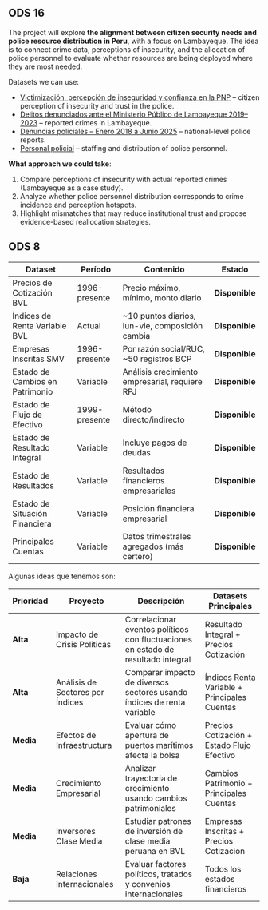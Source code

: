 ## ODS 16

The project will explore **the alignment between citizen security needs and
police resource distribution in Peru**, with a focus on Lambayeque. The idea is
to connect crime data, perceptions of insecurity, and the allocation of police
personnel to evaluate whether resources are being deployed where they are most
needed.

Datasets we can use:

- [Victimización, percepción de inseguridad y confianza en la PNP](https://datosabiertos.gob.pe/dataset/victimizaci%C3%B3n-percepci%C3%B3n-de-inseguridad-y-confianza-en-la-pnp)
  – citizen perception of insecurity and trust in the police.
- [Delitos denunciados ante el Ministerio Público de Lambayeque 2019–2023](https://datosabiertos.gob.pe/dataset/delitos-denunciados-ante-el-ministerio-publico-de-lambayeque-2019-2023)
  – reported crimes in Lambayeque.
- [Denuncias policiales – Enero 2018 a Junio 2025](https://datosabiertos.gob.pe/dataset/denuncias-policiales/resource/64c01d53-4402-4e5a-936a-4bce5b3d1008)
  – national-level police reports.
- [Personal policial](https://datosabiertos.gob.pe/dataset/personal-policial) –
  staffing and distribution of police personnel.

**What approach we could take**:

1. Compare perceptions of insecurity with actual reported crimes (Lambayeque as
   a case study).
2. Analyze whether police personnel distribution corresponds to crime incidence
   and perception hotspots.
3. Highlight mismatches that may reduce institutional trust and propose
   evidence-based reallocation strategies.

## ODS 8

| Dataset | Período | Contenido | Estado |
|---------|---------|-----------|--------|
| Precios de Cotización BVL | 1996-presente | Precio máximo, mínimo, monto diario | **Disponible** |
| Índices de Renta Variable BVL | Actual | ~10 puntos diarios, lun-vie, composición cambia | **Disponible** |
| Empresas Inscritas SMV | 1996-presente | Por razón social/RUC, ~50 registros BCP | **Disponible** |
| Estado de Cambios en Patrimonio | Variable | Análisis crecimiento empresarial, requiere RPJ | **Disponible** |
| Estado de Flujo de Efectivo | 1999-presente | Método directo/indirecto | **Disponible** |
| Estado de Resultado Integral | Variable | Incluye pagos de deudas | **Disponible** |
| Estado de Resultados | Variable | Resultados financieros empresariales | **Disponible** |
| Estado de Situación Financiera | Variable | Posición financiera empresarial | **Disponible** |
| Principales Cuentas | Variable | Datos trimestrales agregados (más certero) | **Disponible** |

Algunas ideas que tenemos son:

| Prioridad | Proyecto | Descripción | Datasets Principales |
|-----------|----------|-------------|---------------------|
| **Alta** | Impacto de Crisis Políticas | Correlacionar eventos políticos con fluctuaciones en estado de resultado integral | Resultado Integral + Precios Cotización |
| **Alta** | Análisis de Sectores por Índices | Comparar impacto de diversos sectores usando índices de renta variable | Índices Renta Variable + Principales Cuentas |
| **Media** | Efectos de Infraestructura | Evaluar cómo apertura de puertos marítimos afecta la bolsa | Precios Cotización + Estado Flujo Efectivo |
| **Media** | Crecimiento Empresarial | Analizar trayectoria de crecimiento usando cambios patrimoniales | Cambios Patrimonio + Principales Cuentas |
| **Media** | Inversores Clase Media | Estudiar patrones de inversión de clase media peruana en BVL | Empresas Inscritas + Precios Cotización |
| **Baja** | Relaciones Internacionales | Evaluar factores políticos, tratados y convenios internacionales | Todos los estados financieros |
